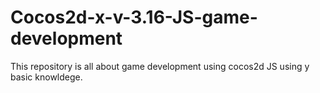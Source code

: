 # Cocos2d-x-v-3.16-JS-game-development
This repository is all about game development using cocos2d JS using y basic knowldege.
